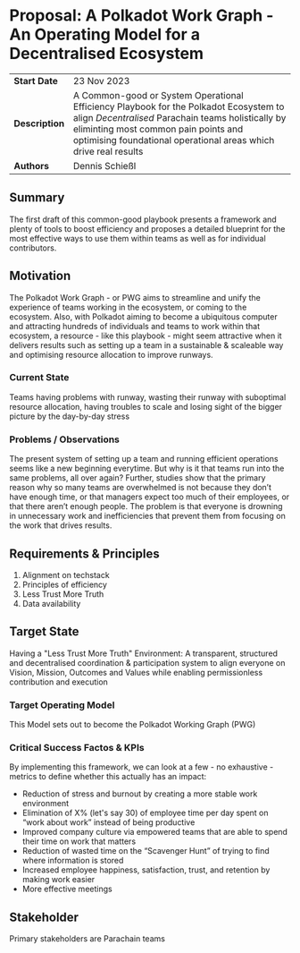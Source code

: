 # Proposal: A Polkadot Work Graph - An Operating Model for a Decentralised Ecosystem

|                 |                                                                                             |
| --------------- | ------------------------------------------------------------------------------------------- |
| **Start Date**  | 23 Nov 2023                                                                                |
| **Description** | A Common-good or System Operational Efficiency Playbook for the Polkadot Ecosystem to align _Decentralised_ Parachain teams holistically by eliminting most common pain points and optimising foundational operational areas which drive real results |
| **Authors**     | Dennis Schießl                                                                                  |


## Summary
The first draft of this common-good playbook presents a framework and plenty of tools to boost efficiency and proposes a detailed blueprint for the most effective ways to use them within teams as well as for individual contributors.  

## Motivation
 The Polkadot Work Graph - or PWG aims to streamline and unify the experience of teams working in the ecosystem, or coming to the ecosystem.
Also, with Polkadot aiming to become a ubiquitous computer and attracting hundreds of individuals and teams to work within that ecosystem, a resource - like this playbook - might seem attractive when it delivers results such as setting up a team in a sustainable &amp; scaleable way and optimising resource allocation to improve runways.

### Current State 
Teams having problems with runway, wasting their runway with suboptimal resource allocation, having troubles to scale and losing sight of the bigger picture by the day-by-day stress

### Problems / Observations
The present system of setting up a team and running efficient operations seems like a new beginning everytime. But why is it that teams run into the same problems, all over again? 
Further, studies show that the primary reason why so many teams are overwhelmed is not because they don’t have enough time, or that managers expect too much of their employees, or that there aren’t enough people. The problem is that everyone is drowning in unnecessary work and inefficiencies that prevent them from focusing on the work that drives results.


## Requirements & Principles
1. Alignment on techstack
2. Principles of efficiency
3. Less Trust More Truth
4. Data availability
## Target State
Having a "Less Trust More Truth" Environment: A transparent, structured and decentralised coordination & participation system to align everyone on Vision, Mission, Outcomes and Values while enabling permissionless contribution and execution
### Target Operating Model
This Model sets out to become the Polkadot Working Graph (PWG) 
### Critical Success Factos & KPIs
By implementing this framework, we can look at a few - no exhaustive - metrics to define whether this actually has an impact:
- Reduction of stress and burnout by creating a more stable work environment
- Elimination of X% (let's say 30) of employee time per day spent on “work about work” instead of being productive
- Improved company culture via empowered teams that are able to spend their time on work that matters
- Reduction of wasted time on the “Scavenger Hunt” of trying to find where information is stored
- Increased employee happiness, satisfaction, trust, and retention by making work easier
- More effective meetings

## Stakeholder
Primary stakeholders are Parachain teams
